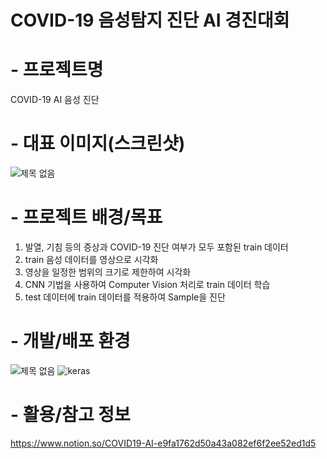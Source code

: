 # COVID-19 음성탐지 진단 AI 경진대회

# - 프로젝트명
COVID-19 AI 음성 진단

# - 대표 이미지(스크린샷)
![제목 없음](https://user-images.githubusercontent.com/84756586/177028081-b93a5576-9457-4e9e-8051-e39288f29180.png)

# - 프로젝트 배경/목표
1. 발열, 기침 등의 증상과 COVID-19 진단 여부가 모두 포함된 train 데이터
2. train 음성 데이터를 영상으로 시각화
3. 영상을 일정한 범위의 크기로 제한하여 시각화
4. CNN 기법을 사용하여 Computer Vision 처리로 train 데이터 학습
5. test 데이터에 train 데이터를 적용하여 Sample을 진단

# - 개발/배포 환경
![제목 없음](https://user-images.githubusercontent.com/84756586/177027893-494d59fb-02a9-41e0-b280-c5ed742c334c.png)
![keras](https://user-images.githubusercontent.com/84756586/177027963-2665bfa9-2270-43df-84fc-a19179541d59.png)

# - 활용/참고 정보
https://www.notion.so/COVID19-AI-e9fa1762d50a43a082ef6f2ee52ed1d5
